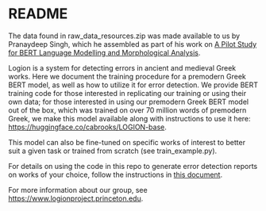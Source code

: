 # README

The data found in raw_data_resources.zip was made available to us by Pranaydeep Singh, which he assembled as part of his work on [A Pilot Study for BERT Language Modelling and Morphological Analysis](https://aclanthology.org/2021.latechclfl-1.15.pdf). 


Logion is a system for detecting errors in ancient and medieval Greek works. 
Here we document the training procedure for a premodern Greek BERT model, as well as how to utilize it for error detection. We provide BERT training code for those interested in replicating our training or using their own data; for those interested in using our premodern Greek BERT model out of the box, which was trained on over 70 million words of premodern Greek, we make this model available along with instructions to use it here: https://huggingface.co/cabrooks/LOGION-base. 

This model can also be fine-tuned on specific works of interest to better suit a given task or trained from scratch (see train_example.py).

For details on using the code in this repo to generate error detection reports on works of your choice, follow the instructions in [this document](https://docs.google.com/document/d/1CEVQ_oLJX4Cwy9zUQM9CVorauXeQHe8R41pMjQrc4vs/edit?usp=sharing).

For more information about our group, see https://www.logionproject.princeton.edu. 
